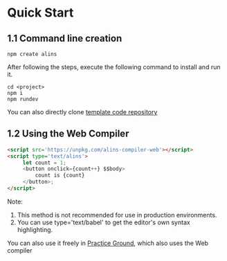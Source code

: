 # Quick Start

## 1.1 Command line creation

```
npm create alins
```

After following the steps, execute the following command to install and run it.

```
cd <project>
npm i
npm rundev
```

You can also directly clone [template code repository](https://github.com/alinsjs/ebuild-template-alins)

## 1.2 Using the Web Compiler

```html
<script src='https://unpkg.com/alins-compiler-web'></script>
<script type='text/alins'>
     let count = 1;
     <button onclick={count++} $$body>
         count is {count}
     </button>;
</script>
```

Note:
1. This method is not recommended for use in production environments.
2. You can use type='text/babel' to get the editor's own syntax highlighting.

You can also use it freely in [Practice Ground](https://alinsjs.github.io/playground/#48), which also uses the Web compiler